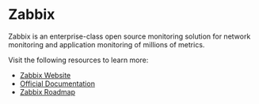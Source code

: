 # Zabbix

Zabbix is an enterprise-class open source monitoring solution for network monitoring and application monitoring of millions of metrics.

Visit the following resources to learn more:

- [Zabbix Website](https://www.zabbix.com/)
- [Official Documentation](https://www.zabbix.com/manuals)
- [Zabbix Roadmap](https://www.zabbix.com/roadmap)
